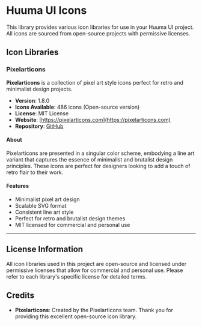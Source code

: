 # Huuma UI Icons

This library provides various icon libraries for use in your Huuma UI project. All icons are sourced from open-source projects with permissive licenses.

## Icon Libraries

### Pixelarticons

**Pixelarticons** is a collection of pixel art style icons perfect for retro and minimalist design projects.

- **Version**: 1.8.0
- **Icons Available**: 486 icons (Open-source version)
- **License**: MIT License
- **Website**: [https://pixelarticons.com](https://pixelarticons.com)
- **Repository**: [GitHub](https://github.com/halfmage/pixelarticons)

#### About
Pixelarticons are presented in a singular color scheme, embodying a line art variant that captures the essence of minimalist and brutalist design principles. These icons are perfect for designers looking to add a touch of retro flair to their work.

#### Features
- Minimalist pixel art design
- Scalable SVG format
- Consistent line art style
- Perfect for retro and brutalist design themes
- MIT licensed for commercial and personal use

---

## License Information

All icon libraries used in this project are open-source and licensed under permissive licenses that allow for commercial and personal use. Please refer to each library's specific license for detailed terms.

## Credits

- **Pixelarticons**: Created by the Pixelarticons team. Thank you for providing this excellent open-source icon library.
